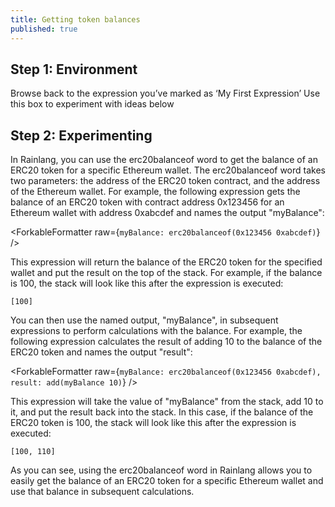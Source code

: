 ```yaml
---
title: Getting token balances
published: true
---
```


<script>
	import ForkableFormatter from '$lib/expressions/ForkableFormatter.svelte';
	import { Parser } from 'rain-svelte-components'
</script>

## Step 1: Environment

Browse back to the expression you’ve marked as ‘My First Expression’
Use this box to experiment with ideas below

## Step 2: Experimenting

In Rainlang, you can use the erc20balanceof word to get the balance of an ERC20 token for a specific Ethereum wallet. The erc20balanceof word takes two parameters: the address of the ERC20 token contract, and the address of the Ethereum wallet. For example, the following expression gets the balance of an ERC20 token with contract address 0x123456 for an Ethereum wallet with address 0xabcdef and names the output "myBalance":

<ForkableFormatter raw={`myBalance: erc20balanceof(0x123456 0xabcdef)`} />

This expression will return the balance of the ERC20 token for the specified wallet and put the result on the top of the stack. For example, if the balance is 100, the stack will look like this after the expression is executed:

```
[100]
```

You can then use the named output, "myBalance", in subsequent expressions to perform calculations with the balance. For example, the following expression calculates the result of adding 10 to the balance of the ERC20 token and names the output "result":

<ForkableFormatter raw={`myBalance: erc20balanceof(0x123456 0xabcdef),
result: add(myBalance 10)`} />

This expression will take the value of "myBalance" from the stack, add 10 to it, and put the result back into the stack. In this case, if the balance of the ERC20 token is 100, the stack will look like this after the expression is executed:

```
[100, 110]
```

As you can see, using the erc20balanceof word in Rainlang allows you to easily get the balance of an ERC20 token for a specific Ethereum wallet and use that balance in subsequent calculations.
